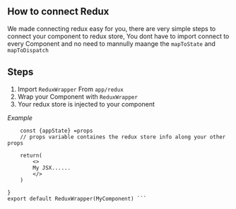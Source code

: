 ## How to connect Redux
We made connecting redux easy for you, there are very simple steps to connect your component to redux store, You dont have to import connect to every Component and no need to mannully maange the `mapToState` and `mapToDispatch`

## Steps
1. Import `ReduxWrapper` From `app/redux`
2. Wrap your Component with `ReduxWrapper`
2. Your redux store is injected to your component

*Example*

``` function MyComponent(props) {
    const {appState} =props 
    // props variable containes the redux store info along your other props
 
    return(
        <>
        My JSX......
        </>
    )
    
}
export default ReduxWrapper(MyComponent) ```